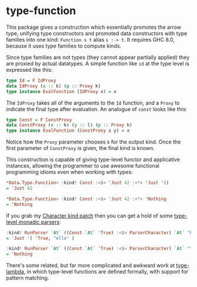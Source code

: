 # type-function

This package gives a construction which essentially promotes the arrow type,
unifying type constructors and promoted data constructors with type families
into one kind: `Function s t` alias `s :-> t`. It requires GHC 8.0, because
it uses type families to compute kinds.

Since type families are not types (they cannot appear partially applied) they
are proxied by actual datatypes. A simple function like `id` at the type level
is expressed like this:

```Haskell
type Id = F IdProxy
data IdProxy (x :: k) (p :: Proxy k)
type instance EvalFunction (IdProxy x) = x
```

The `IdProxy` takes all of the arguments to the `Id` function, and a `Proxy` to
indicate the final type after evaluation. An analogue of `const` looks like
this:

```Haskell
type Const = F ConstProxy
data ConstProxy (x :: k) (y :: l) (p :: Proxy k)
type instance EvalFunction (ConstProxy x y) = x
```

Notice how the `Proxy` parameter chooses `k` for the output kind. Once the
first parameter of `ConstProxy` is given, the final kind is known.

This construction is capable of giving type-level functor and applicative
instances, allowing the programmer to use awesome functional programming
idioms even when working with types:

```Haskell
*Data.Type.Function> :kind! Const :<$> 'Just 42 :<*> 'Just '()
= 'Just 42

*Data.Type.Function> :kind! Const :<$> 'Just 42 :<*> 'Nothing
= 'Nothing
```

If you grab my [Character kind patch](https://ghc.haskell.org/trac/ghc/ticket/11342)
then you can get a hold of some [type-level monadic parsers](./Examples/Parser.hs):

```Haskell
:kind! RunParser `At` ((Const `At` 'True) :<$> ParserCharacter) `At` "hello"
= 'Just '( 'True, "ello" )

:kind! RunParser `At` ((Const `At` 'True) :<$> ParserCharacter) `At` ""
= 'Nothing
```

There's some related, but far more complicated and awkward work at
[type-lambda](https://www.github.com/avieth/type-lambda), in which type-level
functions are defined formally, with support for pattern matching.
